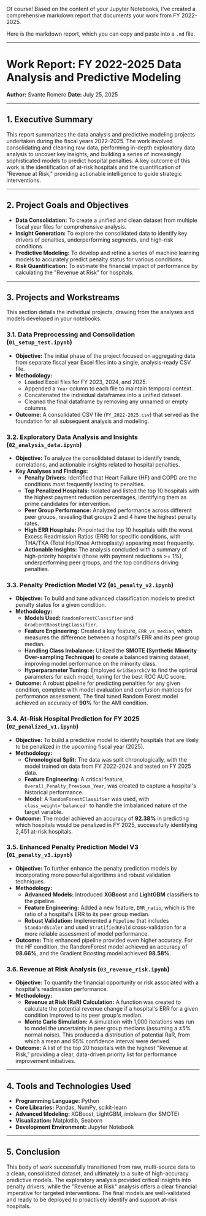 Of course! Based on the content of your Jupyter Notebooks, I've created a comprehensive markdown report that documents your work from FY 2022-2025.

Here is the markdown report, which you can copy and paste into a `.md` file.

---

# Work Report: FY 2022-2025 Data Analysis and Predictive Modeling

**Author:** Svante Romero
**Date:** July 25, 2025

---

## 1. Executive Summary

This report summarizes the data analysis and predictive modeling projects undertaken during the fiscal years 2022-2025. The work involved consolidating and cleaning raw data, performing in-depth exploratory data analysis to uncover key insights, and building a series of increasingly sophisticated models to predict hospital penalties. A key outcome of this work is the identification of at-risk hospitals and the quantification of "Revenue at Risk," providing actionable intelligence to guide strategic interventions.

---

## 2. Project Goals and Objectives

* **Data Consolidation:** To create a unified and clean dataset from multiple fiscal year files for comprehensive analysis.
* **Insight Generation:** To explore the consolidated data to identify key drivers of penalties, underperforming segments, and high-risk conditions.
* **Predictive Modeling:** To develop and refine a series of machine learning models to accurately predict penalty status for various conditions.
* **Risk Quantification:** To estimate the financial impact of performance by calculating the "Revenue at Risk" for hospitals.

---

## 3. Projects and Workstreams

This section details the individual projects, drawing from the analyses and models developed in your notebooks.

### 3.1. Data Preprocessing and Consolidation (`01_setup_test.ipynb`)

* **Objective:** The initial phase of the project focused on aggregating data from separate fiscal year Excel files into a single, analysis-ready CSV file.
* **Methodology:**
    * Loaded Excel files for FY 2023, 2024, and 2025.
    * Appended a `Year` column to each file to maintain temporal context.
    * Concatenated the individual dataframes into a unified dataset.
    * Cleaned the final dataframe by removing any unnamed or empty columns.
* **Outcome:** A consolidated CSV file (`FY_2022-2025.csv`) that served as the foundation for all subsequent analysis and modeling.

### 3.2. Exploratory Data Analysis and Insights (`02_analysis_data.ipynb`)

* **Objective:** To analyze the consolidated dataset to identify trends, correlations, and actionable insights related to hospital penalties.
* **Key Analyses and Findings:**
    * **Penalty Drivers:** Identified that Heart Failure (HF) and COPD are the conditions most frequently leading to penalties.
    * **Top Penalized Hospitals:** Isolated and listed the top 10 hospitals with the highest payment reduction percentages, identifying them as prime candidates for intervention.
    * **Peer Group Performance:** Analyzed performance across different peer groups, revealing that groups 2 and 4 have the highest penalty rates.
    * **High ERR Hospitals:** Pinpointed the top 10 hospitals with the worst Excess Readmission Ratios (ERR) for specific conditions, with THA/TKA (Total Hip/Knee Arthroplasty) appearing most frequently.
    * **Actionable Insights:** The analysis concluded with a summary of high-priority hospitals (those with payment reductions >= 1%), underperforming peer groups, and the top conditions driving penalties.

### 3.3. Penalty Prediction Model V2 (`01_penalty_v2.ipynb`)

* **Objective:** To build and tune advanced classification models to predict penalty status for a given condition.
* **Methodology:**
    * **Models Used:** `RandomForestClassifier` and `GradientBoostingClassifier`.
    * **Feature Engineering:** Created a key feature, `ERR_vs_median`, which measures the difference between a hospital's ERR and its peer group median.
    * **Handling Class Imbalance:** Utilized the **SMOTE (Synthetic Minority Over-sampling Technique)** to create a balanced training dataset, improving model performance on the minority class.
    * **Hyperparameter Tuning:** Employed `GridSearchCV` to find the optimal parameters for each model, tuning for the best ROC AUC score.
* **Outcome:** A robust pipeline for predicting penalties for any given condition, complete with model evaluation and confusion matrices for performance assessment. The final tuned Random Forest model achieved an accuracy of **90%** for the AMI condition.

### 3.4. At-Risk Hospital Prediction for FY 2025 (`02_penalized_v1.ipynb`)

* **Objective:** To build a predictive model to identify hospitals that are likely to be penalized in the upcoming fiscal year (2025).
* **Methodology:**
    * **Chronological Split:** The data was split chronologically, with the model trained on data from FY 2022-2024 and tested on FY 2025 data.
    * **Feature Engineering:** A critical feature, `Overall_Penalty_Previous_Year`, was created to capture a hospital's historical performance.
    * **Model:** A `RandomForestClassifier` was used, with `class_weight='balanced'` to handle the imbalanced nature of the target variable.
* **Outcome:** The model achieved an accuracy of **92.38%** in predicting which hospitals would be penalized in FY 2025, successfully identifying 2,451 at-risk hospitals.

### 3.5. Enhanced Penalty Prediction Model V3 (`01_penalty_v3.ipynb`)

* **Objective:** To further enhance the penalty prediction models by incorporating more powerful algorithms and robust validation techniques.
* **Methodology:**
    * **Advanced Models:** Introduced **XGBoost** and **LightGBM** classifiers to the pipeline.
    * **Feature Engineering:** Added a new feature, `ERR_ratio`, which is the ratio of a hospital's ERR to its peer group median.
    * **Robust Validation:** Implemented a `Pipeline` that includes `StandardScaler` and used `StratifiedKFold` cross-validation for a more reliable assessment of model performance.
* **Outcome:** This enhanced pipeline provided even higher accuracy. For the HF condition, the RandomForest model achieved an accuracy of **98.66%**, and the Gradient Boosting model achieved **98.58%**.

### 3.6. Revenue at Risk Analysis (`03_revenue_risk.ipynb`)

* **Objective:** To quantify the financial opportunity or risk associated with a hospital's readmission performance.
* **Methodology:**
    * **Revenue at Risk (RaR) Calculation:** A function was created to calculate the potential revenue change if a hospital's ERR for a given condition improved to its peer group's median.
    * **Monte Carlo Simulation:** A simulation with 1,000 iterations was run to model the uncertainty in peer group medians (assuming a ±5% normal noise). This produced a distribution of potential RaR, from which a mean and 95% confidence interval were derived.
* **Outcome:** A list of the top 20 hospitals with the highest "Revenue at Risk," providing a clear, data-driven priority list for performance improvement initiatives.

---

## 4. Tools and Technologies Used

* **Programming Language:** Python
* **Core Libraries:** Pandas, NumPy, scikit-learn
* **Advanced Modeling:** XGBoost, LightGBM, imblearn (for SMOTE)
* **Visualization:** Matplotlib, Seaborn
* **Development Environment:** Jupyter Notebook

---

## 5. Conclusion

This body of work successfully transitioned from raw, multi-source data to a clean, consolidated dataset, and ultimately to a suite of high-accuracy predictive models. The exploratory analysis provided critical insights into penalty drivers, while the "Revenue at Risk" analysis offers a clear financial imperative for targeted interventions. The final models are well-validated and ready to be deployed to proactively identify and support at-risk hospitals.
